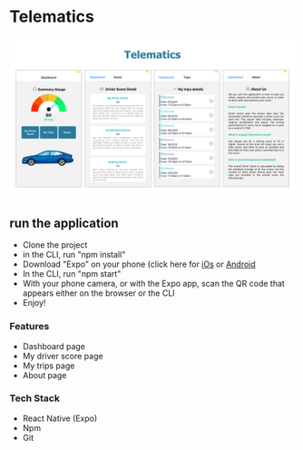 # Telematics

![image info](./assets/mockup/Telematics_ReadMe.png)

## run the application

- Clone the project
- in the CLI, run "npm install"
- Download "Expo" on your phone (click here for [iOs](https://apps.apple.com/gb/app/expo-client/id982107779) or [Android](https://play.google.com/store/apps/details?id=host.exp.exponent&hl=en_GB&gl=US)
- In the CLI, run "npm start"
- With your phone camera, or with the Expo app, scan the QR code that appears either on the browser or the CLI
- Enjoy!

### Features

- Dashboard page
- My driver score page
- My trips page
- About page

### Tech Stack

- React Native (Expo)
- Npm
- Git